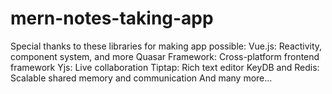 # mern-notes-taking-app

Special thanks to these libraries for making app possible:
Vue.js: Reactivity, component system, and more
Quasar Framework: Cross-platform frontend framework
Yjs: Live collaboration
Tiptap: Rich text editor
KeyDB and Redis: Scalable shared memory and communication
And many more...
